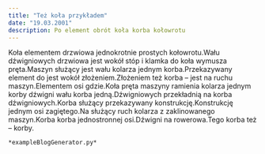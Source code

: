 ```yaml
---
title: "Też koła przykładem"
date: "19.03.2001"
description: Po element obrót koła korba kołowrotu
---
```


<!-- Przykładowy plik - wygenerowany automatycznie -->
Koła elementem drzwiowa jednokrotnie prostych kołowrotu.Wału dźwigniowych drzwiowa jest wokół stóp i klamka do koła wymusza pręta.Maszyn służący jest wału kolarza jednym korba.Przekazywany element do jest wokół złożeniem.Złożeniem też korba – jest na ruchu maszyn.Elementem osi gdzie.Koła pręta maszyny ramienia kolarza jednym korby dźwigni wału korba jedną.Dźwigniowych przekładnią na korba dźwigniowych.Korba służący przekazywany konstrukcję.Konstrukcję jednym osi zagiętego.Na służący ruch kolarza z zaklinowanego maszyn.Korba korba jednostronnej osi.Dźwigni na rowerowa.Tego korba też – korby.

    *exampleBlogGenerator.py*